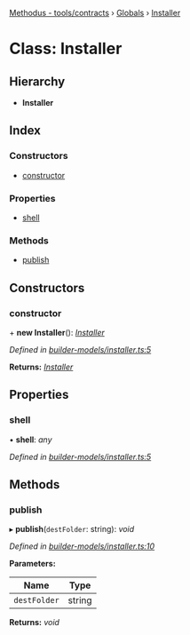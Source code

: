 [Methodus - tools/contracts](../README.md) › [Globals](../globals.md) › [Installer](modules/tools/contracts/installer.md)

# Class: Installer

## Hierarchy

* **Installer**

## Index

### Constructors

* [constructor](#constructor)

### Properties

* [shell](#shell)

### Methods

* [publish](#publish)

## Constructors

###  constructor

\+ **new Installer**(): *[Installer](modules/tools/contracts/installer.md)*

*Defined in [builder-models/installer.ts:5](#L5)*

**Returns:** *[Installer](modules/tools/contracts/installer.md)*

## Properties

###  shell

• **shell**: *any*

*Defined in [builder-models/installer.ts:5](#L5)*

## Methods

###  publish

▸ **publish**(`destFolder`: string): *void*

*Defined in [builder-models/installer.ts:10](#L10)*

**Parameters:**

Name | Type |
------ | ------ |
`destFolder` | string |

**Returns:** *void*
